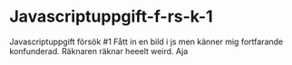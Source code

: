 # Javascriptuppgift-f-rs-k-1
Javascriptuppgift försök #1
Fått in en bild i js men känner mig fortfarande konfunderad. Räknaren räknar heeelt weird. Aja
